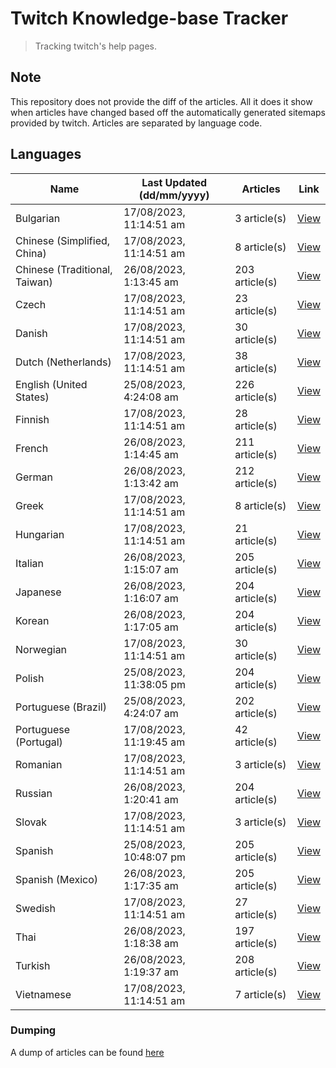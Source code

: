 # Twitch Knowledge-base Tracker
> Tracking twitch's help pages. 

## Note
This repository does not provide the diff of the articles. All it does it show when articles have changed based
off the automatically generated sitemaps provided by twitch. Articles are separated by language code.

## Languages

| Name                          | Last Updated (dd/mm/yyyy) | Articles       | Link                   |
|-------------------------------|---------------------------|----------------|------------------------|
| Bulgarian                     | 17/08/2023, 11:14:51 am   | 3 article(s)   | [View](docs/bg.md)     |
| Chinese (Simplified, China)   | 17/08/2023, 11:14:51 am   | 8 article(s)   | [View](docs/zh_CN.md)  |
| Chinese (Traditional, Taiwan) | 26/08/2023, 1:13:45 am    | 203 article(s) | [View](docs/zh_TW.md)  |
| Czech                         | 17/08/2023, 11:14:51 am   | 23 article(s)  | [View](docs/cs.md)     |
| Danish                        | 17/08/2023, 11:14:51 am   | 30 article(s)  | [View](docs/da.md)     |
| Dutch (Netherlands)           | 17/08/2023, 11:14:51 am   | 38 article(s)  | [View](docs/nl_NL.md)  |
| English (United States)       | 25/08/2023, 4:24:08 am    | 226 article(s) | [View](docs/en_US.md)  |
| Finnish                       | 17/08/2023, 11:14:51 am   | 28 article(s)  | [View](docs/fi.md)     |
| French                        | 26/08/2023, 1:14:45 am    | 211 article(s) | [View](docs/fr.md)     |
| German                        | 26/08/2023, 1:13:42 am    | 212 article(s) | [View](docs/de.md)     |
| Greek                         | 17/08/2023, 11:14:51 am   | 8 article(s)   | [View](docs/el.md)     |
| Hungarian                     | 17/08/2023, 11:14:51 am   | 21 article(s)  | [View](docs/hu.md)     |
| Italian                       | 26/08/2023, 1:15:07 am    | 205 article(s) | [View](docs/it.md)     |
| Japanese                      | 26/08/2023, 1:16:07 am    | 204 article(s) | [View](docs/ja.md)     |
| Korean                        | 26/08/2023, 1:17:05 am    | 204 article(s) | [View](docs/ko.md)     |
| Norwegian                     | 17/08/2023, 11:14:51 am   | 30 article(s)  | [View](docs/no.md)     |
| Polish                        | 25/08/2023, 11:38:05 pm   | 204 article(s) | [View](docs/pl.md)     |
| Portuguese (Brazil)           | 25/08/2023, 4:24:07 am    | 202 article(s) | [View](docs/pt_BR.md)  |
| Portuguese (Portugal)         | 17/08/2023, 11:19:45 am   | 42 article(s)  | [View](docs/pt_PT.md)  |
| Romanian                      | 17/08/2023, 11:14:51 am   | 3 article(s)   | [View](docs/ro.md)     |
| Russian                       | 26/08/2023, 1:20:41 am    | 204 article(s) | [View](docs/ru.md)     |
| Slovak                        | 17/08/2023, 11:14:51 am   | 3 article(s)   | [View](docs/sk.md)     |
| Spanish                       | 25/08/2023, 10:48:07 pm   | 205 article(s) | [View](docs/es.md)     |
| Spanish (Mexico)              | 26/08/2023, 1:17:35 am    | 205 article(s) | [View](docs/es_MX.md)  |
| Swedish                       | 17/08/2023, 11:14:51 am   | 27 article(s)  | [View](docs/sv.md)     |
| Thai                          | 26/08/2023, 1:18:38 am    | 197 article(s) | [View](docs/th.md)     |
| Turkish                       | 26/08/2023, 1:19:37 am    | 208 article(s) | [View](docs/tr.md)     |
| Vietnamese                    | 17/08/2023, 11:14:51 am   | 7 article(s)   | [View](docs/vi.md)     |

### Dumping
A dump of articles can be found [here](docs/RAW.md)